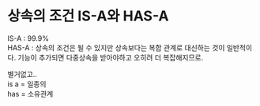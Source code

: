 # 상속의 조건 IS-A와 HAS-A

IS-A : 99.9%  
HAS-A : 상속의 조건은 될 수 있지만 상속보다는 복합 관계로 대신하는 것이 일반적이다. 기능이 추가되면 다중상속을 받아야하고 오히려 더 복잡해지므로.

별거없고..  
is a = 일종의  
has  = 소유관계  
